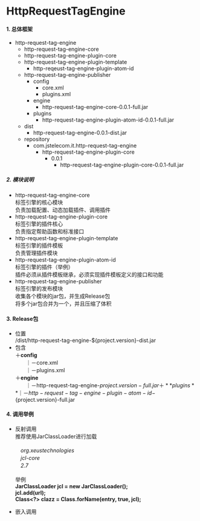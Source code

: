 # HttpRequestTagEngine

#### 1. 总体框架
* http-request-tag-engine  
  * http-request-tag-engine-core
  * http-request-tag-engine-plugin-core
  * http-request-tag-engine-plugin-template
    * http-reqeust-tag-engine-plugin-atom-id
  * http-request-tag-engine-publisher
    * config
      * core.xml
      * plugins.xml
    * engine
      * http-request-tag-engine-core-0.0.1-full.jar
    * plugins
      * http-request-tag-engine-plugin-atom-id-0.0.1-full.jar
  * dist
    * http-request-tag-engine-0.0.1-dist.jar
  * repository
    * com.jstelecom.it.http-request-tag-engine
      * http-request-tag-engine-plugin-core
        * 0.0.1
          * http-request-tag-engine-plugin-core-0.0.1-full.jar

##### 2. 模块说明

* http-request-tag-engine-core  
标签引擎的核心模块  
负责加载配置、动态加载插件、调用插件
* http-request-tag-engine-plugin-core  
标签引擎的插件核心  
负责指定帮助函数和标准接口
* http-request-tag-engine-plugin-template  
标签引擎的插件模板  
负责管理插件模块
* http-request-tag-engine-plugin-atom-id  
标签引擎的插件（举例）  
插件必须从插件模板继承，必须实现插件模板定义的接口和功能
* http-request-tag-engine-publisher  
标签引擎的发布模块  
收集各个模块的jar包，并生成Release包  
将多个jar包合并为一个，并且压缩了体积

#### 3. Release包

* 位置  
/dist/http-request-tag-engine-${project.version}-dist.jar
* 包含  
＋**config**  
　　｜－core.xml  
　　｜－plugins.xml  
＋**engine**  
　　｜－http-request-tag-engine-${project.version}-full.jar  
＋**plugins**  
　　｜－http-request-tag-engine-plugin-atom-id-${project.version}-full.jar

#### 4. 调用举例

* 反射调用  
推荐使用JarClassLoader进行加载  
    *<dependency>  
    　<groupId>org.xeustechnologies</groupId>  
    　<artifactId>jcl-core</artifactId>  
    　<version>2.7</version>  
    </dependency>*  
举例  
    **JarClassLoader jcl = new JarClassLoader();  
    jcl.add(url);  
    Class<?> clazz = Class.forName(entry, true, jcl);**

* 嵌入调用